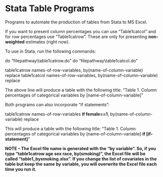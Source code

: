 # Stata Table Programs
Programs to automate the production of tables from Stata to MS Excel.

If you want to present column percentages you can use “Table1catcol” and for row percentages use “Table1catrow”. These are only for presenting **non-weighted** estimates (right now). 

To use in Stata, run the following commands:

do “filepathway\table1catrow.do”
do “filepathway\table1catcol.do”

table1catrow names-of-row-variables, by(name-of-column-variable) replace
table1catcol names-of-row-variables, by(name-of-column-variable) replace

The above line will produce a table with the following title: “Table 1. Column percentages of categorical variables by [name-of-column-variable]”

Both programs can also incorporate “if statements”:

table1catrow names-of-row-variables **if female==1**, by(name-of-column-variable) replace

This will produce a table with the following title: “Table 1. Column percentages of categorical variables by [name-of-column-variable] **if [if-statement]**”


**NOTE – The Excel file name is generated with the “by variable”. So, if you type “table1catrow age sex race, by(smoking)”, the Excel file will be called “table1_bysmoking.xlsx”. If you change the list of covariates in the table but keep the same by variable, you will overwrite the Excel file each time you run it.**
